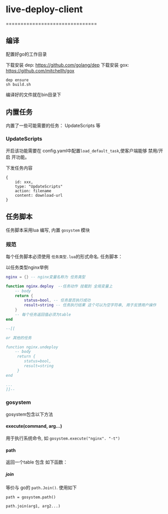 # live-deploy-client

===============================
## 编译

配置好go的工作目录

下载安装 dep: https://github.com/golang/dep
下载安装 gox: https://github.com/mitchellh/gox

```
dep ensure
sh build.sh
```

编译好的文件就在bin目录下

## 内置任务

内置了一些可能需要的任务： UpdateScripts 等


### UpdateScripts

开启该功能需要在 config.yaml中配置`load_default_task`,使客户端能够 禁用/开启 开功能。

下发任务内容

```
{
    id: xxx,
    type: "UpdateScripts"
    action: filename
    content: download-url
}
```

## 任务脚本

任务脚本采用lua 编写, 内置 `gosystem` 模块

### 规范

每个任务脚本必须使用  `任务类型.lua`的形式命名.
任务脚本：

以任务类型nginx举例

```lua
nginx = {} -- nginx变量名称为 任务类型

function nginx.deploy  --任务动作 挂载到 全局变量上
    -- body
    return {
        status=bool, -- 任务是否执行成功
        result=string -- 任务执行结果 这个可以为空字符串, 用于反馈用户操作
    }
    -- 每个任务返回值必须为table
end

--[[

or 其他的任务

function nginx.undeploy
    -- body
     return {
        status=bool,
        result=string
     }
end

...
]]--

```

### gosystem

gosystem包含以下方法


#### execute(command, arg...)

用于执行系统命令, 如  `gosystem.execute("nginx". "-t")`

#### path

返回一个table 包含 如下函数：

##### join

等价与 go的 `path.Join()`. 使用如下

```
path = gosystem.path()

path.join(arg1, arg2...)
```






